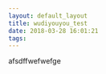 ```yaml
---
layout: default_layout
title: wudiyouyou_test
date: 2018-03-28 16:01:21
tags:
---
```

afsdffwefwefge